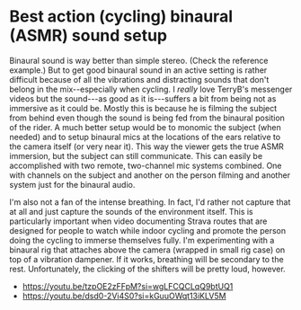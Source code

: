 # Best action (cycling) binaural (ASMR) sound setup

Binaural sound is way better than simple stereo. (Check the reference example.) But to get good binaural sound in an active setting is rather difficult because of all the vibrations and distracting sounds that don't belong in the mix--especially when cycling. I *really* love TerryB's messenger videos but the sound---as good as it is---suffers a bit from being not as immersive as it could be. Mostly this is because he is filming the subject from behind even though the sound is being fed from the binaural position of the rider. A much better setup would be to monomic the subject (when needed) and to setup binaural mics at the locations of the ears relative to the camera itself (or very near it). This way the viewer gets the true ASMR immersion, but the subject can still communicate. This can easily be accomplished with two remote, two-channel mic systems combined. One with channels on the subject and another on the person filming and another system just for the binaural audio.

I'm also not a fan of the intense breathing. In fact, I'd rather not capture that at all and just capture the sounds of the environment itself. This is particularly important when video documenting Strava routes that are designed for people to watch while indoor cycling and promote the person doing the cycling to immerse themselves fully. I'm experimenting with a binaural rig that attaches above the camera (wrapped in small rig case) on top of a vibration dampener. If it works, breathing will be secondary to the rest. Unfortunately, the clicking of the shifters will be pretty loud, however.

* <https://youtu.be/tzpOE2zFFpM?si=wgLFCQCLqQ9btUQ1>
* <https://youtu.be/dsd0-2Vi4S0?si=kGuuOWqt13iKLV5M>
